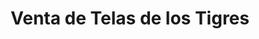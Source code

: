 ---
title: "Venta de Telas de los Tigres"
url: /pinondi/venta-de-telas-de-los-tigres/
shop: ropa
---